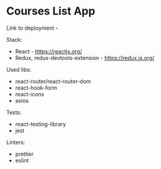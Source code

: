 # Courses List App

Link to deployment - 

Stack:
- React - https://reactjs.org/
- Redux, redux-devtools-extension - https://redux.js.org/

Used libs: 
- react-router/react-router-dom
- react-hook-form
- react-icons
- axios

Tests:
- react-testing-library
- jest

Linters: 
- prettier
- eslint
